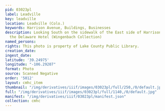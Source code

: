 ```yaml
---
pid: 03023pl
label: Leadville
key: leadville
location: Leadville (Colo.)
keywords: Harrison Avenue, Buildings, Businesses
description: Looking South on the sidewalk of the East side of Harrison Avenue near
  the Delaware Hotel (Wingenbach Collection)
named_persons: 
rights: This photo is property of Lake County Public Library.
creation_date: 
ingest_date: 
latitude: '39.24975'
longitude: "-106.29207"
format: Photo
source: Scanned Negative
order: '5012'
layout: cmhc_item
thumbnail: "/img/derivatives/iiif/images/03023pl/full/250,/0/default.jpg"
full: "/img/derivatives/iiif/images/03023pl/full/1140,/0/default.jpg"
manifest: "/img/derivatives/iiif/03023pl/manifest.json"
collection: cmhc
---
```

